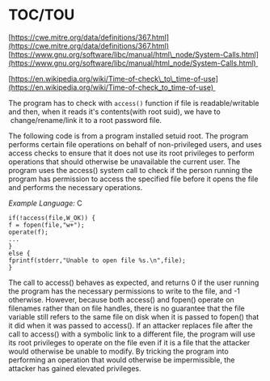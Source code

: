 # TOC/TOU
[https://cwe.mitre.org/data/definitions/367.html](https://cwe.mitre.org/data/definitions/367.html)   [https://www.gnu.org/software/libc/manual/html\_node/System-Calls.html](https://www.gnu.org/software/libc/manual/html_node/System-Calls.html) 

[https://en.wikipedia.org/wiki/Time-of-check\_to\_time-of-use](https://en.wikipedia.org/wiki/Time-of-check_to_time-of-use) 

The program has to check with `access()` function if file is readable/writable and then, when it reads it's contents(with root suid), we have to  change/rename/link it to a root password file.

The following code is from a program installed setuid root. The program performs certain file operations on behalf of non-privileged users, and uses access checks to ensure that it does not use its root privileges to perform operations that should otherwise be unavailable the current user. The program uses the access() system call to check if the person running the program has permission to access the specified file before it opens the file and performs the necessary operations.

_Example Language:_ C 

```text-plain
if(!access(file,W_OK)) {
f = fopen(file,"w+");
operate(f);
...
}
else {
fprintf(stderr,"Unable to open file %s.\n",file);
}
```

The call to access() behaves as expected, and returns 0 if the user running the program has the necessary permissions to write to the file, and -1 otherwise. However, because both access() and fopen() operate on filenames rather than on file handles, there is no guarantee that the file variable still refers to the same file on disk when it is passed to fopen() that it did when it was passed to access(). If an attacker replaces file after the call to access() with a symbolic link to a different file, the program will use its root privileges to operate on the file even if it is a file that the attacker would otherwise be unable to modify. By tricking the program into performing an operation that would otherwise be impermissible, the attacker has gained elevated privileges.
